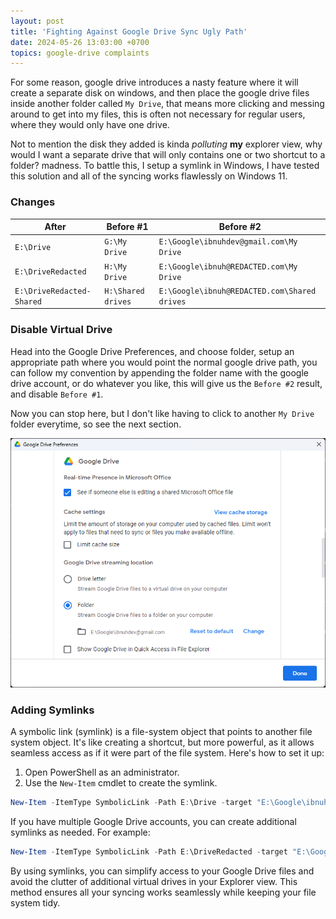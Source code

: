 ```yaml
---
layout: post
title: 'Fighting Against Google Drive Sync Ugly Path'
date: 2024-05-26 13:03:00 +0700
topics: google-drive complaints
---
```


For some reason, google drive introduces a nasty feature where it will create a separate disk on windows, and then place the google drive files inside another folder called `My Drive`, that means more clicking and messing around to get into my files, this is often not necessary for regular users, where they would only have one drive.

Not to mention the disk they added is kinda _polluting_ **my** explorer view, why would I want a separate drive that will only contains one or two shortcut to a folder? madness. To battle this, I setup a symlink in Windows, I have tested this solution and all of the syncing works flawlessly on Windows 11.

### Changes

| After                     | Before #1          | Before #2                                    |
| ------------------------- | ------------------ | -------------------------------------------- |
| `E:\Drive`                | `G:\My Drive`      | `E:\Google\ibnuhdev@gmail.com\My Drive`      |
| `E:\DriveRedacted`        | `H:\My Drive`      | `E:\Google\ibnuh@REDACTED.com\My Drive`      |
| `E:\DriveRedacted-Shared` | `H:\Shared drives` | `E:\Google\ibnuh@REDACTED.com\Shared drives` |

### Disable Virtual Drive

Head into the Google Drive Preferences, and choose folder, setup an appropriate path where you would point the normal google drive path, you can follow my convention by appending the folder name with the google drive account, or do whatever you like, this will give us the `Before #2` result, and disable `Before #1`.

Now you can stop here, but I don't like having to click to another `My Drive` folder everytime, so see the next section.

![Disable ugly google drive virtual drive](/images/google_drive_ugly_mess.png)

### Adding Symlinks

A symbolic link (symlink) is a file-system object that points to another file system object. It's like creating a shortcut, but more powerful, as it allows seamless access as if it were part of the file system. Here's how to set it up:

1. Open PowerShell as an administrator.
2. Use the `New-Item` cmdlet to create the symlink.

```powershell
New-Item -ItemType SymbolicLink -Path E:\Drive -target "E:\Google\ibnuhdev@gmail.com\My Drive"
```

If you have multiple Google Drive accounts, you can create additional symlinks as needed. For example:

```powershell
New-Item -ItemType SymbolicLink -Path E:\DriveRedacted -target "E:\Google\ibnuh@REDACTED.com\My Drive"
```

By using symlinks, you can simplify access to your Google Drive files and avoid the clutter of additional virtual drives in your Explorer view. This method ensures all your syncing works seamlessly while keeping your file system tidy.
